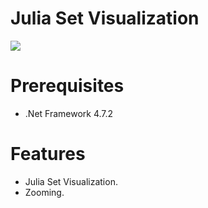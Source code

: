 <h1>Julia Set Visualization</h1>

<img src="https://i.imgur.com/NmfKGQL.png" />

# Prerequisites
- .Net Framework 4.7.2

# Features
- Julia Set Visualization.
- Zooming.